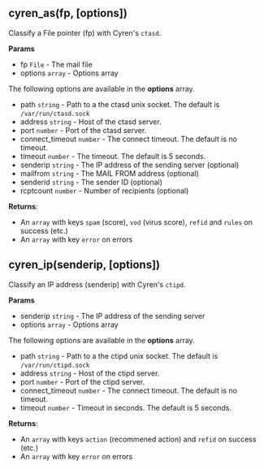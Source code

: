## cyren_as(fp, [options])

Classify a File pointer (fp) with Cyren's `ctasd`.

**Params**

- fp `File` - The mail file
- options `array` - Options array

The following options are available in the **options** array.

- path `string` - Path to a the ctasd unix socket. The default is `/var/run/ctasd.sock` 
- address `string` - Host of the ctasd server.
- port `number` - Port of the ctasd server.
- connect_timeout `number` - The connect timeout. The default is no timeout.
- timeout `number` - The timeout. The default is 5 seconds.
- senderip `string` - The IP address of the sending server (optional)
- mailfrom `string` - The MAIL FROM address (optional)
- senderid `string` - The sender ID (optional)
- rcptcount `number` - Number of recipients (optional)

**Returns**:

* An `array` with keys `spam` (score), `vod` (virus score), `refid` and `rules` on success (etc.)
* An `array` with key `error` on errors

## cyren_ip(senderip, [options])

Classify an IP address (senderip) with Cyren's `ctipd`.

**Params**

- senderip `string` - The IP address of the sending server
- options `array` - Options array

The following options are available in the **options** array.

- path `string` - Path to a the ctipd unix socket. The default is `/var/run/ctipd.sock` 
- address `string` - Host of the ctipd server.
- port `number` - Port of the ctipd server.
- connect_timeout `number` - The connect timeout. The default is no timeout.
- timeout `number` - Timeout in seconds. The default is 5 seconds.

**Returns**:

* An `array` with keys `action` (recommened action) and `refid` on success (etc.)
* An `array` with key `error` on errors
